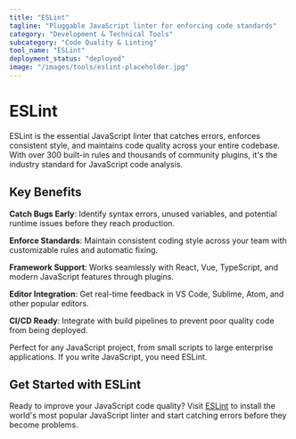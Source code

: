 ```yaml
---
title: "ESLint"
tagline: "Pluggable JavaScript linter for enforcing code standards"
category: "Development & Technical Tools"
subcategory: "Code Quality & Linting"
tool_name: "ESLint"
deployment_status: "deployed"
image: "/images/tools/eslint-placeholder.jpg"
---
```


# ESLint

ESLint is the essential JavaScript linter that catches errors, enforces consistent style, and maintains code quality across your entire codebase. With over 300 built-in rules and thousands of community plugins, it's the industry standard for JavaScript code analysis.

## Key Benefits

**Catch Bugs Early**: Identify syntax errors, unused variables, and potential runtime issues before they reach production.

**Enforce Standards**: Maintain consistent coding style across your team with customizable rules and automatic fixing.

**Framework Support**: Works seamlessly with React, Vue, TypeScript, and modern JavaScript features through plugins.

**Editor Integration**: Get real-time feedback in VS Code, Sublime, Atom, and other popular editors.

**CI/CD Ready**: Integrate with build pipelines to prevent poor quality code from being deployed.

Perfect for any JavaScript project, from small scripts to large enterprise applications. If you write JavaScript, you need ESLint.

## Get Started with ESLint

Ready to improve your JavaScript code quality? Visit [ESLint](https://eslint.org) to install the world's most popular JavaScript linter and start catching errors before they become problems.